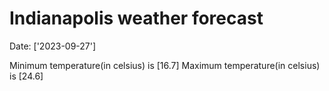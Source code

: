 # Indianapolis weather forecast 
Date: ['2023-09-27'] 

Minimum temperature(in celsius) is [16.7] 
Maximum temperature(in celsius) is [24.6]